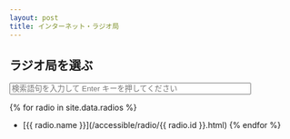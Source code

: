 ```yaml
---
layout: post
title: インターネット・ラジオ局
---
```

## ラジオ局を選ぶ
<form action="/accessible/radiosearch.html" method="get">
  <input type="text" id="search-box" size="50" name="query" placeholder="検索語句を入力して Enter キーを押してください" class="zen">
</form>

{% for radio in site.data.radios %}
- [{{ radio.name }}](/accessible/radio/{{ radio.id }}.html) {% endfor %}

<div>
<script>
  (function() {
    var cx = '005075177271513819053:_c7zpfucxak';
    var gcse = document.createElement('script');
    gcse.type = 'text/javascript';
    gcse.async = true;
    gcse.src = 'https://cse.google.com/cse.js?cx=' + cx;
    var s = document.getElementsByTagName('script')[0];
    s.parentNode.insertBefore(gcse, s);
  })();
</script>
<gcse:search></gcse:search>
</div>

